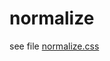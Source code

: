 # normalize

see file [normalize.css](https://github.com/xiaweiss/normalize.css/blob/main/normalize.css)
